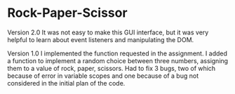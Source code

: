# Rock-Paper-Scissor

Version 2.0
It was not easy to make this GUI interface, but it was very helpful to learn about event listeners and manipulating the DOM.



Version 1.0
I implemented the function requested in the assignment. I added a function to implement a random choice between three numbers, assigning them to a value of rock, paper, scissors.
Had to fix 3 bugs, two of which because of error in variable scopes and one because of a bug not considered in the initial plan of the code.